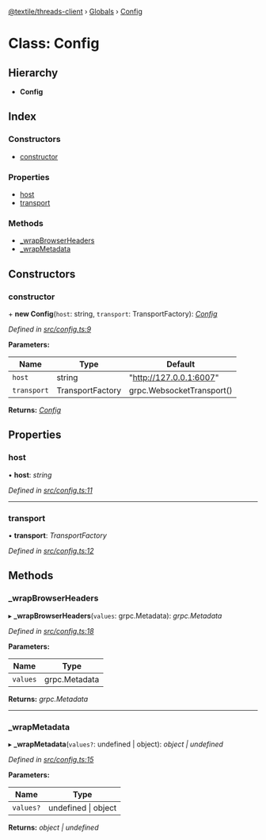[@textile/threads-client](../README.md) › [Globals](../globals.md) › [Config](config.md)

# Class: Config

## Hierarchy

* **Config**

## Index

### Constructors

* [constructor](config.md#constructor)

### Properties

* [host](config.md#host)
* [transport](config.md#transport)

### Methods

* [_wrapBrowserHeaders](config.md#_wrapbrowserheaders)
* [_wrapMetadata](config.md#_wrapmetadata)

## Constructors

###  constructor

\+ **new Config**(`host`: string, `transport`: TransportFactory): *[Config](config.md)*

*Defined in [src/config.ts:9](https://github.com/textileio/js-threads-client/blob/master/src/config.ts#L9)*

**Parameters:**

Name | Type | Default |
------ | ------ | ------ |
`host` | string | "http://127.0.0.1:6007" |
`transport` | TransportFactory | grpc.WebsocketTransport() |

**Returns:** *[Config](config.md)*

## Properties

###  host

• **host**: *string*

*Defined in [src/config.ts:11](https://github.com/textileio/js-threads-client/blob/master/src/config.ts#L11)*

___

###  transport

• **transport**: *TransportFactory*

*Defined in [src/config.ts:12](https://github.com/textileio/js-threads-client/blob/master/src/config.ts#L12)*

## Methods

###  _wrapBrowserHeaders

▸ **_wrapBrowserHeaders**(`values`: grpc.Metadata): *grpc.Metadata*

*Defined in [src/config.ts:18](https://github.com/textileio/js-threads-client/blob/master/src/config.ts#L18)*

**Parameters:**

Name | Type |
------ | ------ |
`values` | grpc.Metadata |

**Returns:** *grpc.Metadata*

___

###  _wrapMetadata

▸ **_wrapMetadata**(`values?`: undefined | object): *object | undefined*

*Defined in [src/config.ts:15](https://github.com/textileio/js-threads-client/blob/master/src/config.ts#L15)*

**Parameters:**

Name | Type |
------ | ------ |
`values?` | undefined &#124; object |

**Returns:** *object | undefined*
